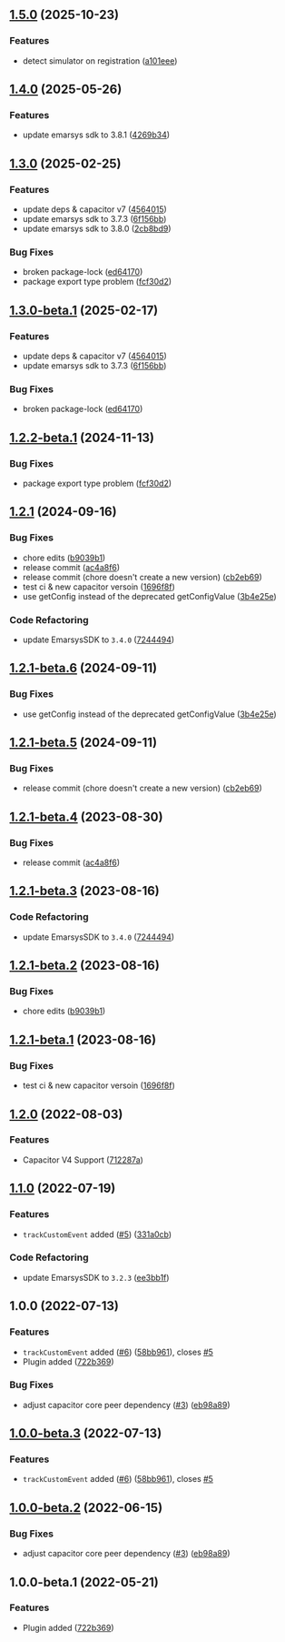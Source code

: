 ## [1.5.0](https://github.com/roller-ecom/capacitor-emarsys-sdk/compare/V1.4.0...V1.5.0) (2025-10-23)


### Features

* detect simulator on registration ([a101eee](https://github.com/roller-ecom/capacitor-emarsys-sdk/commit/a101eee54e17264f12e78371984f11a52dc06901))

## [1.4.0](https://github.com/roller-ecom/capacitor-emarsys-sdk/compare/V1.3.0...V1.4.0) (2025-05-26)


### Features

* update emarsys sdk to 3.8.1 ([4269b34](https://github.com/roller-ecom/capacitor-emarsys-sdk/commit/4269b348446fbd16528db43921ae7bde28fd12cd))

## [1.3.0](https://github.com/roller-ecom/capacitor-emarsys-sdk/compare/V1.2.1...V1.3.0) (2025-02-25)


### Features

* update deps & capacitor v7 ([4564015](https://github.com/roller-ecom/capacitor-emarsys-sdk/commit/45640153b4ca596a95cfe62d80a6ff201d3e86aa))
* update emarsys sdk to 3.7.3 ([6f156bb](https://github.com/roller-ecom/capacitor-emarsys-sdk/commit/6f156bba839caae1dc22d2bfd14328ca66bd4ea0))
* update emarsys sdk to 3.8.0 ([2cb8bd9](https://github.com/roller-ecom/capacitor-emarsys-sdk/commit/2cb8bd945c25d9d191366bea031597bbdd488e31))


### Bug Fixes

* broken package-lock ([ed64170](https://github.com/roller-ecom/capacitor-emarsys-sdk/commit/ed64170f37a72fcc650cd785bd5de9051e75956d))
* package export type problem ([fcf30d2](https://github.com/roller-ecom/capacitor-emarsys-sdk/commit/fcf30d22b0aa64bd4dc956e543cda846c4dca282))

## [1.3.0-beta.1](https://github.com/roller-ecom/capacitor-emarsys-sdk/compare/V1.2.2-beta.1...V1.3.0-beta.1) (2025-02-17)


### Features

* update deps & capacitor v7 ([4564015](https://github.com/roller-ecom/capacitor-emarsys-sdk/commit/45640153b4ca596a95cfe62d80a6ff201d3e86aa))
* update emarsys sdk to 3.7.3 ([6f156bb](https://github.com/roller-ecom/capacitor-emarsys-sdk/commit/6f156bba839caae1dc22d2bfd14328ca66bd4ea0))


### Bug Fixes

* broken package-lock ([ed64170](https://github.com/roller-ecom/capacitor-emarsys-sdk/commit/ed64170f37a72fcc650cd785bd5de9051e75956d))

## [1.2.2-beta.1](https://github.com/roller-ecom/capacitor-emarsys-sdk/compare/V1.2.1...V1.2.2-beta.1) (2024-11-13)


### Bug Fixes

* package export type problem ([fcf30d2](https://github.com/roller-ecom/capacitor-emarsys-sdk/commit/fcf30d22b0aa64bd4dc956e543cda846c4dca282))

## [1.2.1](https://github.com/roller-ecom/capacitor-emarsys-sdk/compare/V1.2.0...V1.2.1) (2024-09-16)


### Bug Fixes

* chore edits ([b9039b1](https://github.com/roller-ecom/capacitor-emarsys-sdk/commit/b9039b1716432b2bc85c34bc0c9c04c273babddd))
* release commit ([ac4a8f6](https://github.com/roller-ecom/capacitor-emarsys-sdk/commit/ac4a8f6419223ccca5ef91d5c3bacc5451009973))
* release commit (chore doesn't create a new version) ([cb2eb69](https://github.com/roller-ecom/capacitor-emarsys-sdk/commit/cb2eb6959623897253144097fe7ac993ca0396c6))
* test ci & new capacitor versoin ([1696f8f](https://github.com/roller-ecom/capacitor-emarsys-sdk/commit/1696f8f6a0305b01ff7418a556a376f5b33b71ea))
* use getConfig instead of the deprecated getConfigValue ([3b4e25e](https://github.com/roller-ecom/capacitor-emarsys-sdk/commit/3b4e25e77562b44b10168b449e06463334393a15))


### Code Refactoring

* update EmarsysSDK to `3.4.0` ([7244494](https://github.com/roller-ecom/capacitor-emarsys-sdk/commit/724449403c1fb1d984e4d5ff3fc21fc3285124df))

## [1.2.1-beta.6](https://github.com/roller-ecom/capacitor-emarsys-sdk/compare/V1.2.1-beta.5...V1.2.1-beta.6) (2024-09-11)


### Bug Fixes

* use getConfig instead of the deprecated getConfigValue ([3b4e25e](https://github.com/roller-ecom/capacitor-emarsys-sdk/commit/3b4e25e77562b44b10168b449e06463334393a15))

## [1.2.1-beta.5](https://github.com/roller-ecom/capacitor-emarsys-sdk/compare/V1.2.1-beta.4...V1.2.1-beta.5) (2024-09-11)


### Bug Fixes

* release commit (chore doesn't create a new version) ([cb2eb69](https://github.com/roller-ecom/capacitor-emarsys-sdk/commit/cb2eb6959623897253144097fe7ac993ca0396c6))

## [1.2.1-beta.4](https://github.com/roller-ecom/capacitor-emarsys-sdk/compare/V1.2.1-beta.3...V1.2.1-beta.4) (2023-08-30)


### Bug Fixes

* release commit ([ac4a8f6](https://github.com/roller-ecom/capacitor-emarsys-sdk/commit/ac4a8f6419223ccca5ef91d5c3bacc5451009973))

## [1.2.1-beta.3](https://github.com/roller-ecom/capacitor-emarsys-sdk/compare/V1.2.1-beta.2...V1.2.1-beta.3) (2023-08-16)


### Code Refactoring

* update EmarsysSDK to `3.4.0` ([7244494](https://github.com/roller-ecom/capacitor-emarsys-sdk/commit/724449403c1fb1d984e4d5ff3fc21fc3285124df))

## [1.2.1-beta.2](https://github.com/roller-ecom/capacitor-emarsys-sdk/compare/V1.2.1-beta.1...V1.2.1-beta.2) (2023-08-16)


### Bug Fixes

* chore edits ([b9039b1](https://github.com/roller-ecom/capacitor-emarsys-sdk/commit/b9039b1716432b2bc85c34bc0c9c04c273babddd))

## [1.2.1-beta.1](https://github.com/roller-ecom/capacitor-emarsys-sdk/compare/V1.2.0...V1.2.1-beta.1) (2023-08-16)


### Bug Fixes

* test ci & new capacitor versoin ([1696f8f](https://github.com/roller-ecom/capacitor-emarsys-sdk/commit/1696f8f6a0305b01ff7418a556a376f5b33b71ea))

## [1.2.0](https://github.com/EinfachHans/capacitor-emarsys-sdk/compare/V1.1.0...V1.2.0) (2022-08-03)


### Features

* Capacitor V4 Support ([712287a](https://github.com/EinfachHans/capacitor-emarsys-sdk/commit/712287a89bd565256ebdcee98ec6c7deef89719d))

## [1.1.0](https://github.com/EinfachHans/capacitor-emarsys-sdk/compare/V1.0.0...V1.1.0) (2022-07-19)


### Features

* `trackCustomEvent` added ([#5](https://github.com/EinfachHans/capacitor-emarsys-sdk/issues/5)) ([331a0cb](https://github.com/EinfachHans/capacitor-emarsys-sdk/commit/331a0cb3652df99c455151672eeebae69296354f))


### Code Refactoring

* update EmarsysSDK to `3.2.3` ([ee3bb1f](https://github.com/EinfachHans/capacitor-emarsys-sdk/commit/ee3bb1f3a6bd53c3e9be72642ee0062583b36677))

## 1.0.0 (2022-07-13)


### Features

* `trackCustomEvent` added ([#6](https://github.com/EinfachHans/capacitor-emarsys-sdk/issues/6)) ([58bb961](https://github.com/EinfachHans/capacitor-emarsys-sdk/commit/58bb9614fb42557033367085189e2353c3c5055f)), closes [#5](https://github.com/EinfachHans/capacitor-emarsys-sdk/issues/5)
* Plugin added ([722b369](https://github.com/EinfachHans/capacitor-emarsys-sdk/commit/722b3696fcacc083cf580ad5f1f91a5c62f32739))


### Bug Fixes

* adjust capacitor core peer dependency ([#3](https://github.com/EinfachHans/capacitor-emarsys-sdk/issues/3)) ([eb98a89](https://github.com/EinfachHans/capacitor-emarsys-sdk/commit/eb98a8931a193c1b393a73c7727e0dbcd89008dd))

## [1.0.0-beta.3](https://github.com/EinfachHans/capacitor-emarsys-sdk/compare/V1.0.0-beta.2...V1.0.0-beta.3) (2022-07-13)


### Features

* `trackCustomEvent` added ([#6](https://github.com/EinfachHans/capacitor-emarsys-sdk/issues/6)) ([58bb961](https://github.com/EinfachHans/capacitor-emarsys-sdk/commit/58bb9614fb42557033367085189e2353c3c5055f)), closes [#5](https://github.com/EinfachHans/capacitor-emarsys-sdk/issues/5)

## [1.0.0-beta.2](https://github.com/EinfachHans/capacitor-emarsys-sdk/compare/V1.0.0-beta.1...V1.0.0-beta.2) (2022-06-15)


### Bug Fixes

* adjust capacitor core peer dependency ([#3](https://github.com/EinfachHans/capacitor-emarsys-sdk/issues/3)) ([eb98a89](https://github.com/EinfachHans/capacitor-emarsys-sdk/commit/eb98a8931a193c1b393a73c7727e0dbcd89008dd))

## 1.0.0-beta.1 (2022-05-21)


### Features

* Plugin added ([722b369](https://github.com/EinfachHans/capacitor-emarsys-sdk/commit/722b3696fcacc083cf580ad5f1f91a5c62f32739))
